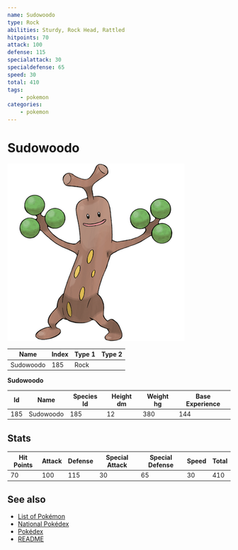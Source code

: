 ```yaml
---
name: Sudowoodo
type: Rock
abilities: Sturdy, Rock Head, Rattled
hitpoints: 70
attack: 100
defense: 115
specialattack: 30
specialdefense: 65
speed: 30
total: 410
tags:
    - pokemon
categories:
    - pokemon
---
```


# Sudowoodo


![Sudowoodo](images/185.png)

| **Name** | **Index** | **Type 1** | **Type 2** |
|----|----|----|----|
| Sudowoodo | 185 | Rock  |  |

**Sudowoodo** 




| **Id** | **Name** | **Species Id** | **Height dm** | **Weight hg** | **Base Experience** |
|--------|----------|----------------|------------|------------|---------------------|
| 185 | Sudowoodo | 185 | 12 | 380 | 144 |



## Stats

| **Hit Points** | **Attack** | **Defense** | **Special Attack** | **Special Defense** | **Speed** | **Total** |
|----------------|------------|-------------|--------------------|---------------------|-----------|-----------|
| 70 | 100 | 115 | 30 | 65 | 30 | 410 |

## See also

- [List of Pokémon](../pokemon.md)
- [National Pokédex](../national_pokedex.md)
- [Pokédex](../pokedex.md)
- [README](../README.md)
